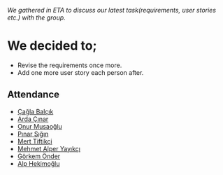 _We gathered in ETA to discuss our latest task(requirements, user stories etc.) with the group._

# We decided to; #
  * Revise the requirements once more.
  * Add one more user story each person after.


## Attendance ##
  * [Çağla Balçık](CaglaBalcik.md)
  * [Arda Çınar](ArdaCinar.md)
  * [Onur Musaoğlu](OnurMusaoglu.md)
  * [Pınar Sığın](PinarSigin.md)
  * [Mert Tiftikçi](MertTiftikci.md)
  * [Mehmet Alper Yayıkçı](MehmetAlperYayikci.md)
  * [Görkem Önder](GorkemOnder.md)
  * [Alp Hekimoğlu](AlpHekimoglu.md)
